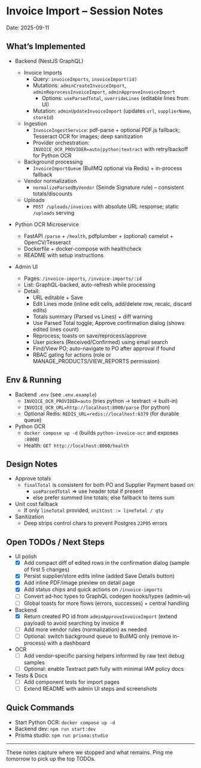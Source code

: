 # Invoice Import – Session Notes

Date: 2025-09-11

## What’s Implemented

- Backend (NestJS GraphQL)
  - Invoice Imports
    - Query: `invoiceImports`, `invoiceImport(id)`
    - Mutations: `adminCreateInvoiceImport`, `adminReprocessInvoiceImport`, `adminApproveInvoiceImport`
      - Options: `useParsedTotal`, `overrideLines` (editable lines from UI)
    - Mutation: `adminUpdateInvoiceImport` (updates `url`, `supplierName`, `storeId`)
  - Ingestion
    - `InvoiceIngestService`: pdf-parse + optional PDF.js fallback; Tesseract OCR for images; deep sanitization
    - Provider orchestration: `INVOICE_OCR_PROVIDER=auto|python|textract` with retry/backoff for Python OCR
  - Background processing
    - `InvoiceImportQueue` (BullMQ optional via Redis) + in-process fallback
  - Vendor normalization
    - `normalizeParsedByVendor` (Seinde Signature rule) – consistent totals/discounts
  - Uploads
    - `POST /uploads/invoices` with absolute URL response; static `/uploads` serving

- Python OCR Microservice
  - FastAPI `/parse` + `/health`, pdfplumber + (optional) camelot + OpenCV/Tesseract
  - Dockerfile + docker-compose with healthcheck
  - README with setup instructions

- Admin UI
  - Pages: `/invoice-imports`, `/invoice-imports/:id`
  - List: GraphQL-backed, auto-refresh while processing
  - Detail: 
    - URL editable + Save
    - Edit Lines mode (inline edit cells, add/delete row, recalc, discard edits)
    - Totals summary (Parsed vs Lines) + diff warning
    - Use Parsed Total toggle; Approve confirmation dialog (shows edited lines count)
    - Reprocess; toasts on save/reprocess/approve
    - User pickers (Received/Confirmed) using email search
    - Find/View PO; auto-navigate to PO after approval if found
    - RBAC gating for actions (role or MANAGE_PRODUCTS/VIEW_REPORTS permission)

## Env & Running

- Backend `.env` (see `.env.example`)
  - `INVOICE_OCR_PROVIDER=auto` (tries python → textract → built-in)
  - `INVOICE_OCR_URL=http://localhost:8000/parse` (for python)
  - Optional Redis: `REDIS_URL=redis://localhost:6379` (for durable queue)
- Python OCR
  - `docker compose up -d` (builds `python-invoice-ocr` and exposes `:8000`)
  - Health: `GET http://localhost:8000/health`

## Design Notes

- Approve totals
  - `finalTotal` is consistent for both PO and Supplier Payment based on:
    - `useParsedTotal` ⇒ use header total if present
    - else prefer summed line totals; else fallback to items sum
- Unit cost fallback
  - If only `lineTotal` provided, `unitCost := lineTotal / qty`
- Sanitization
  - Deep strips control chars to prevent Postgres `22P05` errors

## Open TODOs / Next Steps

- UI polish
  - [x] Add compact diff of edited rows in the confirmation dialog (sample of first 5 changes)
  - [x] Persist supplier/store edits inline (added Save Details button)
  - [x] Add inline PDF/image preview on detail page
  - [x] Add status chips and quick actions on `/invoice-imports`
  - [ ] Convert ad-hoc types to GraphQL codegen hooks/types (admin-ui)
  - [ ] Global toasts for more flows (errors, successes) + central handling
- Backend
  - [x] Return created PO id from `adminApproveInvoiceImport` (extend payload) to avoid searching by invoice #
  - [ ] Add more vendor rules (normalization) as needed
  - [ ] Optional: switch background queue to BullMQ only (remove in-process) with a dashboard
- OCR
  - [ ] Add vendor-specific parsing helpers informed by raw text debug samples
  - [ ] Optional: enable Textract path fully with minimal IAM policy docs
- Tests & Docs
  - [ ] Add component tests for import pages
  - [ ] Extend README with admin UI steps and screenshots

## Quick Commands

- Start Python OCR: `docker compose up -d`
- Backend dev: `npm run start:dev`
- Prisma studio: `npm run prisma:studio`

---
These notes capture where we stopped and what remains. Ping me tomorrow to pick up the top TODOs.
